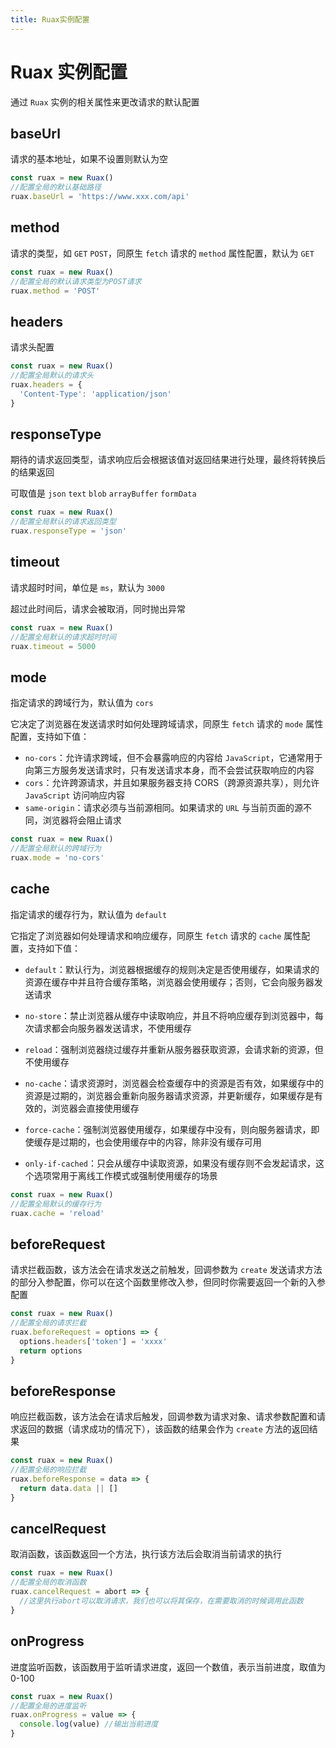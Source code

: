 ```yaml
---
title: Ruax实例配置
---
```


# Ruax 实例配置

通过 `Ruax` 实例的相关属性来更改请求的默认配置

## baseUrl <Badge type="danger" text="string" />

请求的基本地址，如果不设置则默认为空

```ts
const ruax = new Ruax()
//配置全局的默认基础路径
ruax.baseUrl = 'https://www.xxx.com/api'
```

## method <Badge type="danger" text="string" />

请求的类型，如 `GET` `POST`，同原生 `fetch` 请求的 `method` 属性配置，默认为 `GET`

```ts
const ruax = new Ruax()
//配置全局的默认请求类型为POST请求
ruax.method = 'POST'
```

## headers <Badge type="danger" text="HeadersInit" />

请求头配置

```ts
const ruax = new Ruax()
//配置全局默认的请求头
ruax.headers = {
  'Content-Type': 'application/json'
}
```

## responseType <Badge type="danger" text="RuaxResponseType" />

期待的请求返回类型，请求响应后会根据该值对返回结果进行处理，最终将转换后的结果返回

可取值是 `json` `text` `blob` `arrayBuffer` `formData`

```ts
const ruax = new Ruax()
//配置全局默认的请求返回类型
ruax.responseType = 'json'
```

## timeout <Badge type="danger" text="number" />

请求超时时间，单位是 `ms`，默认为 `3000`

超过此时间后，请求会被取消，同时抛出异常

```ts
const ruax = new Ruax()
//配置全局默认的请求超时时间
ruax.timeout = 5000
```

## mode <Badge type="danger" text="RequestMode" />

指定请求的跨域行为，默认值为 `cors`

它决定了浏览器在发送请求时如何处理跨域请求，同原生 `fetch` 请求的 `mode` 属性配置，支持如下值：

- `no-cors`：允许请求跨域，但不会暴露响应的内容给 `JavaScript`，它通常用于向第三方服务发送请求时，只有发送请求本身，而不会尝试获取响应的内容
- `cors`：允许跨源请求，并且如果服务器支持 CORS（跨源资源共享），则允许 `JavaScript` 访问响应内容
- `same-origin`：请求必须与当前源相同。如果请求的 `URL` 与当前页面的源不同，浏览器将会阻止请求

```ts
const ruax = new Ruax()
//配置全局默认的跨域行为
ruax.mode = 'no-cors'
```

## cache <Badge type="danger" text="RequestCache" />

指定请求的缓存行为，默认值为 `default`

它指定了浏览器如何处理请求和响应缓存，同原生 `fetch` 请求的 `cache` 属性配置，支持如下值：

- `default`：默认行为，浏览器根据缓存的规则决定是否使用缓存，如果请求的资源在缓存中并且符合缓存策略，浏览器会使用缓存；否则，它会向服务器发送请求

- `no-store`：禁止浏览器从缓存中读取响应，并且不将响应缓存到浏览器中，每次请求都会向服务器发送请求，不使用缓存

- `reload`：强制浏览器绕过缓存并重新从服务器获取资源，会请求新的资源，但不使用缓存

- `no-cache`：请求资源时，浏览器会检查缓存中的资源是否有效，如果缓存中的资源是过期的，浏览器会重新向服务器请求资源，并更新缓存，如果缓存是有效的，浏览器会直接使用缓存

- `force-cache`：强制浏览器使用缓存，如果缓存中没有，则向服务器请求，即使缓存是过期的，也会使用缓存中的内容，除非没有缓存可用

- `only-if-cached`：只会从缓存中读取资源，如果没有缓存则不会发起请求，这个选项常用于离线工作模式或强制使用缓存的场景

```ts
const ruax = new Ruax()
//配置全局默认的缓存行为
ruax.cache = 'reload'
```

## beforeRequest <Badge type="danger" text="(options: RuaxCreateOptions) => RuaxCreateOptions" />

请求拦截函数，该方法会在请求发送之前触发，回调参数为 `create` 发送请求方法的部分入参配置，你可以在这个函数里修改入参，但同时你需要返回一个新的入参配置

```ts
const ruax = new Ruax()
//配置全局的请求拦截
ruax.beforeRequest = options => {
  options.headers['token'] = 'xxxx'
  return options
}
```

## beforeResponse <Badge type="danger" text="(response: Response, options: RuaxCreateOptions, data?: any) => Promise<any> | any" />

响应拦截函数，该方法会在请求后触发，回调参数为请求对象、请求参数配置和请求返回的数据（请求成功的情况下），该函数的结果会作为 `create` 方法的返回结果

```ts
const ruax = new Ruax()
//配置全局的响应拦截
ruax.beforeResponse = data => {
  return data.data || []
}
```

## cancelRequest <Badge type="danger" text="(abortFun: typeof AbortController.prototype.abort) => void" />

取消函数，该函数返回一个方法，执行该方法后会取消当前请求的执行

```ts
const ruax = new Ruax()
//配置全局的取消函数
ruax.cancelRequest = abort => {
  //这里执行abort可以取消请求，我们也可以将其保存，在需要取消的时候调用此函数
}
```

## onProgress <Badge type="danger" text="(value: number) => void" />

进度监听函数，该函数用于监听请求进度，返回一个数值，表示当前进度，取值为 0-100

```ts
const ruax = new Ruax()
//配置全局的进度监听
ruax.onProgress = value => {
  console.log(value) //输出当前进度
}
```
